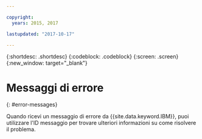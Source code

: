 ```yaml
---

copyright:
  years: 2015, 2017

lastupdated: "2017-10-17"

---
```


{:shortdesc: .shortdesc}
{:codeblock: .codeblock}
{:screen: .screen}
{:new_window: target="_blank"}


# Messaggi di errore
{: #error-messages}

Quando ricevi un messaggio di errore da {{site.data.keyword.IBM}},
puoi utilizzare l'ID messaggio per trovare ulteriori informazioni su come risolvere
il problema.
